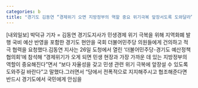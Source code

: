 ```yaml
---
categories: b
title: "경기도 김동연 “경제위기 오면 지방정부의 역할 중요 위기극복 앞장서도록 도와달라”"
---
```

[내외일보] 박덕규 기자 = 김동연 경기도지사가 민생경제 위기 극복을 위해 지역화폐 발행 국비 예산 반영을 포함한 경기도 현안을 국회 더불어민주당 의원들에게 건의하고 적극 협력을 요청했다.김동연 지사는 26일 도청에서 열린 ‘더불어민주당-경기도 예산정책협의회’에 참석해 “경제위기가 오게 되면 민생 현장과 가장 가까운 데 있는 지방정부의 역할이 중요해진다”면서 “보다 자율성을 갖고 민생 관련 위기 극복에 앞장설 수 있도록 도와주길 바란다”고 말했다.그러면서 “당에서 전폭적으로 지지해주시고 협조해준다면 반드시 경기도에서 국민에게 안심을